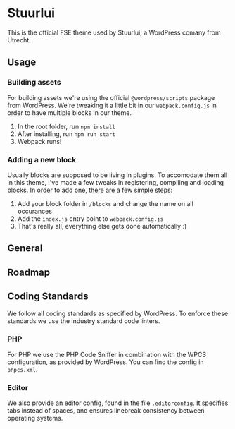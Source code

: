 # Stuurlui

This is the official FSE theme used by Stuurlui, a WordPress comany from Utrecht.

## Usage

### Building assets

For building assets we're using the official `@wordpress/scripts` package from WordPress. We're tweaking it a little bit in our `webpack.config.js` in order to have multiple blocks in our theme.

1. In the root folder, run `npm install`
2. After installing, run `npm run start`
3. Webpack runs!

### Adding a new block

Usually blocks are supposed to be living in plugins. To accomodate them all in this theme, I've made a few tweaks in registering, compiling and loading blocks. In order to add one, there are a few simple steps:

1. Add your block folder in `/blocks` and change the name on all occurances
2. Add the `index.js` entry point to `webpack.config.js`
3. That's really all, everything else gets done automatically :)

## General

## Roadmap

## Coding Standards

We follow all coding standards as specified by WordPress. To enforce these standards we use the industry standard code linters.

### PHP

For PHP we use the PHP Code Sniffer in combination with the WPCS configuration, as provided by WordPress. You can find the config in `phpcs.xml`.

### Editor

We also provide an editor config, found in the file `.editorconfig`. It specifies tabs instead of spaces, and ensures linebreak consistency between operating systems.
